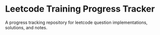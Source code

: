 # Leetcode Training Progress Tracker
A progress tracking repository for leetcode question implementations, solutions, and notes.
